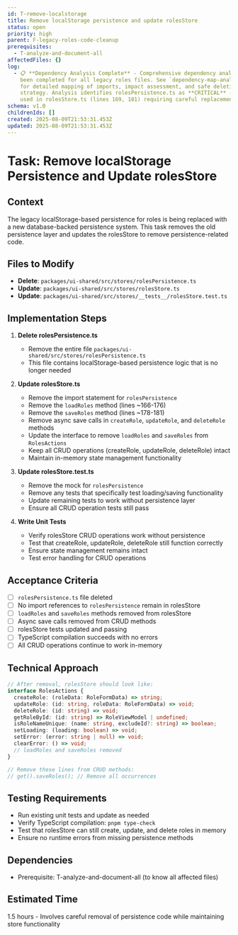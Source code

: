 ```yaml
---
id: T-remove-localstorage
title: Remove localStorage persistence and update rolesStore
status: open
priority: high
parent: F-legacy-roles-code-cleanup
prerequisites:
  - T-analyze-and-document-all
affectedFiles: {}
log:
  - 📋 **Dependency Analysis Complete** - Comprehensive dependency analysis has
    been completed for all legacy roles files. See `dependency-map-analysis.md`
    for detailed mapping of imports, impact assessment, and safe deletion
    strategy. Analysis identifies rolesPersistence.ts as **CRITICAL** - actively
    used in rolesStore.ts (lines 169, 181) requiring careful replacement.
schema: v1.0
childrenIds: []
created: 2025-08-09T21:53:31.453Z
updated: 2025-08-09T21:53:31.453Z
---
```


# Task: Remove localStorage Persistence and Update rolesStore

## Context

The legacy localStorage-based persistence for roles is being replaced with a new database-backed persistence system. This task removes the old persistence layer and updates the rolesStore to remove persistence-related code.

## Files to Modify

- **Delete**: `packages/ui-shared/src/stores/rolesPersistence.ts`
- **Update**: `packages/ui-shared/src/stores/rolesStore.ts`
- **Update**: `packages/ui-shared/src/stores/__tests__/rolesStore.test.ts`

## Implementation Steps

1. **Delete rolesPersistence.ts**
   - Remove the entire file `packages/ui-shared/src/stores/rolesPersistence.ts`
   - This file contains localStorage-based persistence logic that is no longer needed

2. **Update rolesStore.ts**
   - Remove the import statement for `rolesPersistence`
   - Remove the `loadRoles` method (lines ~166-176)
   - Remove the `saveRoles` method (lines ~178-181)
   - Remove async save calls in `createRole`, `updateRole`, and `deleteRole` methods
   - Update the interface to remove `loadRoles` and `saveRoles` from `RolesActions`
   - Keep all CRUD operations (createRole, updateRole, deleteRole) intact
   - Maintain in-memory state management functionality

3. **Update rolesStore.test.ts**
   - Remove the mock for `rolesPersistence`
   - Remove any tests that specifically test loading/saving functionality
   - Update remaining tests to work without persistence layer
   - Ensure all CRUD operation tests still pass

4. **Write Unit Tests**
   - Verify rolesStore CRUD operations work without persistence
   - Test that createRole, updateRole, deleteRole still function correctly
   - Ensure state management remains intact
   - Test error handling for CRUD operations

## Acceptance Criteria

- [ ] `rolesPersistence.ts` file deleted
- [ ] No import references to `rolesPersistence` remain in rolesStore
- [ ] `loadRoles` and `saveRoles` methods removed from rolesStore
- [ ] Async save calls removed from CRUD methods
- [ ] rolesStore tests updated and passing
- [ ] TypeScript compilation succeeds with no errors
- [ ] All CRUD operations continue to work in-memory

## Technical Approach

```typescript
// After removal, rolesStore should look like:
interface RolesActions {
  createRole: (roleData: RoleFormData) => string;
  updateRole: (id: string, roleData: RoleFormData) => void;
  deleteRole: (id: string) => void;
  getRoleById: (id: string) => RoleViewModel | undefined;
  isRoleNameUnique: (name: string, excludeId?: string) => boolean;
  setLoading: (loading: boolean) => void;
  setError: (error: string | null) => void;
  clearError: () => void;
  // loadRoles and saveRoles removed
}

// Remove these lines from CRUD methods:
// get().saveRoles(); // Remove all occurrences
```

## Testing Requirements

- Run existing unit tests and update as needed
- Verify TypeScript compilation: `pnpm type-check`
- Test that rolesStore can still create, update, and delete roles in memory
- Ensure no runtime errors from missing persistence methods

## Dependencies

- Prerequisite: T-analyze-and-document-all (to know all affected files)

## Estimated Time

1.5 hours - Involves careful removal of persistence code while maintaining store functionality
